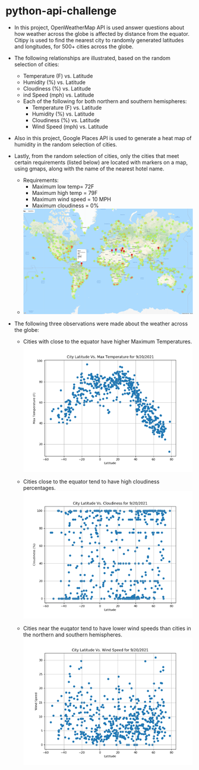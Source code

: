 # python-api-challenge

* In this project, OpenWeatherMap API is used answer questions about how weather across the globe is affected by distance from the equator. Citipy is used to find the nearest city to randomly generated latitudes and longitudes, for 500+ cities across the globe. 

* The following relationships are illustrated, based on the random selection of cities:
    * Temperature (F) vs. Latitude
    * Humidity (%) vs. Latitude
    * Cloudiness (%) vs. Latitude
    * ind Speed (mph) vs. Latitude
    * Each of the following for both northern and southern hemispheres:
        * Temperature (F) vs. Latitude
        * Humidity (%) vs. Latitude
        * Cloudiness (%) vs. Latitude
        * Wind Speed (mph) vs. Latitude


* Also in this project, Google Places API is used to generate a heat map of humidity in the random selection of cities. 

* Lastly, from the random selection of cities, only the cities that meet certain requirements (listed below) are located with markers on a map, using gmaps, along with the name of the nearest hotel name.
    * Requirements: 
        * Maximum low temp= 72F
        * Maximum high temp = 79F
        * Maximum wind speed = 10 MPH
        * Maximum cloudiness = 0%
    * ![Humidity Heatmap and Markers](Heatmap.png "Humidity Heatmap")

* The following three observations were made about the weather across the globe:
    * Cities with close to the equator have higher Maximum Temperatures.
    ![Latitude Vs. Maximum Temperature Plot](Latitude_vs_Temperature_Plot.png "Latitude Vs. Maximum Temperature plot")

    * Cities close to the equator tend to have high cloudiness percentages.
    ![City Latitude vs. Cloudiness](Latitude_vs_Cloudiness_Plot.png "Latitude Vs. Cloudniness Plot")

    * Cities near the euqator tend to have lower wind speeds than cities in the northern and southern hemispheres.
    ![City Latitude vs. Wind Speed](Latitude_vs_WindSpeed_Plot.png "Latitude Vs. Wind Speed Plot")